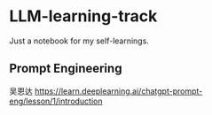 # LLM-learning-track
Just a notebook for my self-learnings. 

## Prompt Engineering 

吴恩达 https://learn.deeplearning.ai/chatgpt-prompt-eng/lesson/1/introduction
